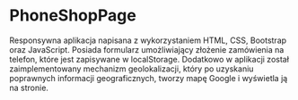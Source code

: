 # PhoneShopPage
Responsywna aplikacja napisana z wykorzystaniem HTML, CSS, Bootstrap oraz JavaScript. Posiada formularz umożliwiający złożenie zamówienia na telefon, które jest zapisywane w localStorage. Dodatkowo w aplikacji został zaimplementowany mechanizm geolokalizacji, który po uzyskaniu poprawnych informacji geograficznych, tworzy mapę Google i wyświetla ją na stronie.